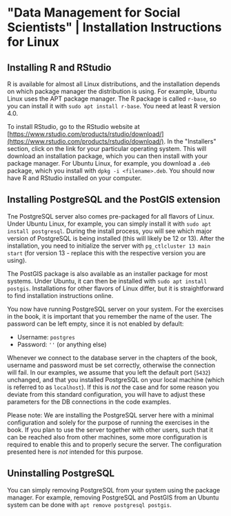 # "Data Management for Social Scientists" | Installation Instructions for Linux

## Installing R and RStudio

R is available for almost all Linux distributions, and the installation depends on which package manager the distribution is using. For example, Ubuntu Linux uses the APT package manager. The R package is called `r-base`, so you can install it with `sudo apt install r-base`. You need at least R version 4.0.

To install RStudio, go to the RStudio website at [https://www.rstudio.com/products/rstudio/download/](https://www.rstudio.com/products/rstudio/download/). In the "Installers" section, click on the link for your particular operating system. This will download an installation package, which you can then install with your package manager. For Ubuntu Linux, for example, you download a `.deb` package, which you install with `dpkg -i <filename>.deb`. You should now have R and RStudio installed on your computer. 

## Installing PostgreSQL and the PostGIS extension

Tne PostgreSQL server also comes pre-packaged for all flavors of Linux. Under Ubuntu Linux, for example, you can simply install it with `sudo apt install postgresql`. During the install process, you will see which major version of PostgreSQL is being installed (this will likely be 12 or 13). After the installation, you need to initialize the server with `pg_ctlcluster 13 main start` (for version 13 - replace this with the respective version you are using). 

The PostGIS package is also available as an installer package for most systems. Under Ubuntu, it can then be installed with `sudo apt install postgis`. Installations for other flavors of Linux differ, but it is straightforward to find installation instructions online.

You now have running PostgreSQL server on your system. For the exercises in the book, it is important that you remember the name of the user. The password can be left empty, since it is not enabled by default:

* Username: `postgres`
* Password: `''` (or anything else)

Whenever we connect to the database server in the chapters of the book, username and password must be set correctly, otherwise the connection will fail. In our examples, we assume that you left the default port (`5432`) unchanged, and that you installed PostgreSQL on your local machine (which is referred to as `localhost`). If this is *not* the case and for some reason you deviate from this standard configuration, you will have to adjust these parameters for the DB connections in the code examples.

Please note: We are installing the PostgreSQL server here with a minimal configuration and solely for the purpose of running the exercises in the book. If you plan to use the server together with other users, such that it can be reached also from other machines, some more configuration is required to enable this and to properly secure the server. The configuration presented here is *not* intended for this purpose. 

## Uninstalling PostgreSQL

You can simply removing PostgreSQL from your system using the package manager. For example, removing PostgreSQL and PostGIS from an Ubuntu system can be done with `apt remove postgresql postgis`.  